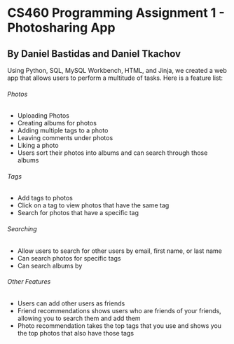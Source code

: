 # CS460 Programming Assignment 1 - Photosharing App

## By Daniel Bastidas and Daniel Tkachov

Using Python, SQL, MySQL Workbench, HTML, and Jinja, we created a web app that allows users to perform a multitude of tasks. Here is a feature list:
###### Photos
- Uploading Photos
- Creating albums for photos
- Adding multiple tags to a photo
- Leaving comments under photos
- Liking a photo
- Users sort their photos into albums and can search through those albums

###### Tags
- Add tags to photos
- Click on a tag to view photos that have the same tag
- Search for photos that have a specific tag

###### Searching
- Allow users to search for other users by email, first name, or last name
- Can search photos for specific tags
- Can search albums by 

###### Other Features
- Users can add other users as friends
- Friend recommendations shows users who are friends of your friends, allowing you to search them and add them
- Photo recommendation takes the top tags that you use and shows you the top photos that also have those tags
